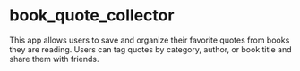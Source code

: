 # book_quote_collector
 This app allows users to save and organize their favorite quotes from books they are reading. Users can tag quotes by category, author, or book title and share them with friends.

